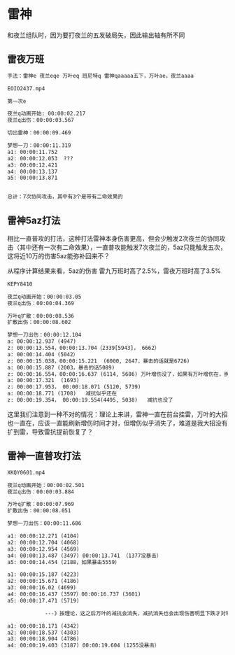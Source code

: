 # 雷神

和夜兰组队时，因为要打夜兰的五发破局矢，因此输出轴有所不同

## 雷夜万班

```txt
手法：雷神e 夜兰eqe 万叶eq 班尼特q 雷神qaaaaa五下，万叶ae，夜兰aaaa

EOIO2437.mp4

第一次e

夜兰q动画开始: 00:00:02.217
夜兰q出伤：00:00:03.567

切出雷神：00:00:09.469

梦想一刀：00:00:11.319
a1: 00:00:11.752
a2: 00:00:12.053  ???
a3: 00:00:12.421
a4: 00:00:13.137
a5: 00:00:13.871


总计：7次协同攻击，其中有3个是带有二命效果的
```

## 雷神5az打法

相比一直普攻的打法，这种打法雷神本身伤害更高，但会少触发2次夜兰的协同攻击（其中还有一次有二命效果），一直普攻能触发7次夜兰的，5az只能触发五次，这将近10万的伤害5az能弥补回来不？

从程序计算结果来看，5az的伤害 雷九万班时高了2.5%，雷夜万班时高了3.5%

```txt
KEPY8410

夜兰q动画开始：00:00:03.05
夜兰q出伤：00:00:04.369

万叶q扩散：00:00:08.536
扩散出伤：00:00:08.602

梦想一刀出伤：00:00:12.104
a: 00:00:12.937 (4947)
z: 00:00:13.554，00:00:13.704（2339[5943]， 6662） 
a: 00:00:14.404 (5042）
z: 00:00:15.038，00:00:15.221  (6000, 2647，暴击的话就是6726)
a: 00:00:15.887 (2003，暴击的话5089)
z: 00:00:16.554，00:00:16.637 (6114, 5686) 万叶增伤没了，如果有万叶增伤在，换算为6562，似乎还是不对，应该比6726高才对
a: 00:00:17.321  (1693)
z: 00:00:17.953， 00:00:18.071 (5120, 5739)
a: 00:00:18.771 (1708)   减抗似乎还在
z: 00:00:19.354， 00:00:19.554(4495, 5038)   减抗也没了
```

这里我们注意到一种不对的情况：理论上来讲，雷神一直在前台挂雷，万叶的大招也一直在，应该一直能刷新增伤时间才对，但增伤似乎消失了，难道是我大招没有扩到雷，导致雷抗提前恢复了？

## 雷神一直普攻打法

```txt
XKQY0601.mp4

夜兰q动画开始：00:00:02.501
夜兰q出伤：00:00:03.884

万叶q扩散：00:00:07.969
扩散出伤：00:00:08.051

梦想一刀出伤：00:00:11.686

a1: 00:00:12.271 (4104)
a2: 00:00:12.704 (4068)
a3: 00:00:12.954 (4569)
a4: 00:00:13.487 (3497) 00:00:13.741 （1377没暴击）
a5: 00:00:14.454 (2188，如果暴击5559）

a1: 00:00:15.187 (4223)
a2: 00:00:15.671 (4186)
a3: 00:00:16.02 (4699) 
a4: 00:00:16.437 (3597）00:00:16.737 (3601)
a5: 00:00:17.471 (5719)

			---》按理论，这之后万叶的减抗会消失，减抗消失也会出现伤害明显下跌才对呀？怎么感觉伤害没降？

a1: 00:00:18.171 (4342)
a2: 00:00:18.537 (4303)
a3: 00:00:18.904 (4786)
a4: 00:00:19.403 (3187) 00:00:19.604 (1255没暴击）
```


